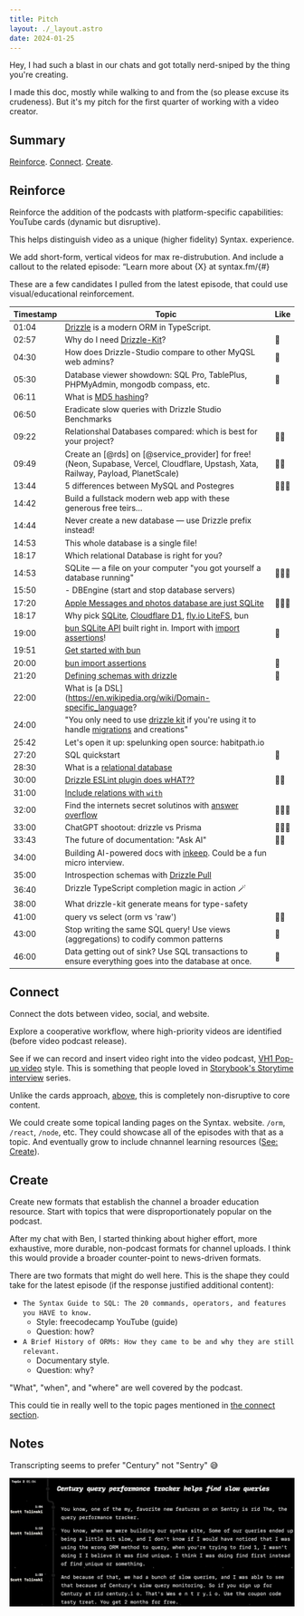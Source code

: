 ```yaml
---
title: Pitch
layout: ./_layout.astro
date: 2024-01-25
---
```


Hey, I had such a blast in our chats and got totally nerd-sniped by the thing you're creating.

I made this doc, mostly while walking to and from the (so please excuse its crudeness). But it's my pitch for the first quarter of working with a video creator.

## Summary

[Reinforce](#reinforce). [Connect](#connect). [Create](#create).

## Reinforce

Reinforce the addition of the podcasts with platform-specific capabilities: YouTube cards (dynamic but disruptive).

This helps distinguish video as a unique (higher fidelity) Syntax. experience.

We add short-form, vertical videos for max re-distrubution. And include a callout to the related episode: “Learn more about {X} at syntax.fm/{#}

These are a few candidates I pulled from the latest episode, that could use visual/educational reinforcement.

| Timestamp | Topic                                                                                                                                                                                                                                                                                                                                                                                  | Like   |
| --------- | -------------------------------------------------------------------------------------------------------------------------------------------------------------------------------------------------------------------------------------------------------------------------------------------------------------------------------------------------------------------------------------- | ------ |
| 01:04     | [Drizzle][] is a modern ORM in TypeScript.                                                                                                                                                                                                                                                                                                                                             |        |
| 02:57     | Why do I need [Drizzle-Kit][]?                                                                                                                                                                                                                                                                                                                                                         | 💖     |
| 04:30     | How does Drizzle-Studio compare to other MyQSL web admins?                                                                                                                                                                                                                                                                                                                             | 💖     |
| 05:30     | Database viewer showdown: SQL Pro, TablePlus, PHPMyAdmin, mongodb compass, etc.                                                                                                                                                                                                                                                                                                        | 💖     |
| 06:11     | What is [MD5 hashing](https://en.wikipedia.org/wiki/MD5)?                                                                                                                                                                                                                                                                                                                              |        |
| 06:50     | Eradicate slow queries with Drizzle Studio Benchmarks                                                                                                                                                                                                                                                                                                                                  |        |
| 09:22     | Relationshal Databases compared: which is best for your project?                                                                                                                                                                                                                                                                                                                       | 💖💖   |
| 09:49     | Create an [@rds] on [@service_provider] for free!(Neon, Supabase, Vercel, Cloudflare, Upstash, Xata, Railway, Payload, PlanetScale)                                                                                                                                                                                                                                                    | 💖💖   |
| 13:44     | 5 differences between MySQL and Postegres                                                                                                                                                                                                                                                                                                                                              | 💖💖💖 |
| 14:42     | Build a fullstack modern web app with these generous free teirs…                                                                                                                                                                                                                                                                                                                       |        |
| 14:44     | Never create a new database — use Drizzle prefix instead!                                                                                                                                                                                                                                                                                                                              |        |
| 14:53     | This whole database is a single file!                                                                                                                                                                                                                                                                                                                                                  |        |
| 18:17     | Which relational Database is right for you?                                                                                                                                                                                                                                                                                                                                            |        |
| 14:53     | SQLite — a file on your computer "you got yourself a database running"                                                                                                                                                                                                                                                                                                                 | 💖💖💖 |
| 15:50     | - DBEngine (start and stop database servers)                                                                                                                                                                                                                                                                                                                                           |        |
| 17:20     | [Apple Messages and photos database are just SQLite](https://dev.to/arctype/analyzing-imessage-with-sql-f42#:~:text=Follow%20these%20instructions%20to%20extract%20your%20iPhone%27s%20iMessage,under%20%2FUsers%2F%20%5Busername%5D%2FLibrary%2FApplication%20Support%2FMobileSync%2FBackup%2F%20%5Bbackup%20name%5D%2F3d%2F3d0d7e5fb2ce288813306e4d4636395e047a3d28.%20More%20items) | 💖💖💖 |
| 18:17     | Why pick [SQLite](https://sqlite.org/index.html), [Cloudflare D1](https://developers.cloudflare.com/d1/), [fly.io LiteFS](https://fly.io/blog/introducing-litefs/), bun                                                                                                                                                                                                                |        |
| 19:00     | [bun SQLite API](https://bun.sh/docs/api/sqlite) built right in. Import with [import assertions](https://v8.dev/features/import-assertions)!                                                                                                                                                                                                                                           | 💖     |
| 19:51     | [Get started with bun](https://bun.sh/docs/quickstart)                                                                                                                                                                                                                                                                                                                                 |        |
| 20:00     | [bun import assertions](https://bun.sh/docs/bundler/macros#import-attributes)                                                                                                                                                                                                                                                                                                          | 💖     |
| 21:20     | [Defining schemas with drizzle](https://orm.drizzle.team/docs/schemas)                                                                                                                                                                                                                                                                                                                 | 💖     |
| 22:00     | What is [a DSL](https://en.wikipedia.org/wiki/Domain-specific_language?                                                                                                                                                                                                                                                                                                                |        |
| 24:00     | "You only need to use [drizzle kit](https://orm.drizzle.team/kit-docs/overview) if you're using it to handle [migrations](https://orm.drizzle.team/docs/migrations#migrations) and creations"                                                                                                                                                                                          |        |
| 25:42     | Let's open it up: spelunking open source: habitpath.io                                                                                                                                                                                                                                                                                                                                 |        |
| 27:20     | SQL quickstart                                                                                                                                                                                                                                                                                                                                                                         | 💖     |
| 28:30     | What is a [relational database](https://en.wikipedia.org/wiki/Relational_database?)                                                                                                                                                                                                                                                                                                    |        |
| 30:00     | [Drizzle ESLint plugin does wHAT??](https://orm.drizzle.team/docs/eslint-plugins)                                                                                                                                                                                                                                                                                                      | 💖💖   |
| 31:00     | [Include relations with `with`](https://orm.drizzle.team/docs/rqb#include-relations)                                                                                                                                                                                                                                                                                                   |        |
| 32:00     | Find the internets secret solutinos with [answer overflow](https://www.answeroverflow.com)                                                                                                                                                                                                                                                                                             | 💖💖💖 |
| 33:00     | ChatGPT shootout: drizzle vs Prisma                                                                                                                                                                                                                                                                                                                                                    | 💖💖💖 |
| 33:43     | The future of documentation: "Ask AI"                                                                                                                                                                                                                                                                                                                                                  | 💖💖   |
| 34:00     | Building AI-powered docs with [inkeep](https://inkeep.com). Could be a fun micro interview.                                                                                                                                                                                                                                                                                            |        |
| 35:00     | Introspection schemas with [Drizzle Pull](https://orm.drizzle.team/kit-docs/commands#introspect--pull)                                                                                                                                                                                                                                                                                 |        |
| 36:40     | Drizzle TypeScript completion magic in action 🪄                                                                                                                                                                                                                                                                                                                                       |        |
| 38:00     | What drizzle-kit generate means for type-safety                                                                                                                                                                                                                                                                                                                                        |        |
| 41:00     | query vs select (orm vs 'raw')                                                                                                                                                                                                                                                                                                                                                         | 💖💖   |
| 43:00     | Stop writing the same SQL query! Use views (aggregations) to codify common patterns                                                                                                                                                                                                                                                                                                    | 💖     |
| 46:00     | Data getting out of sink? Use SQL transactions to ensure everything goes into the database at once.                                                                                                                                                                                                                                                                                    | 💖     |

[drizzle]: https://orm.drizzle.team
[drizzle-kit]: https://orm.drizzle.team/kit-docs/overview
[drizzle-studio]: https://orm.drizzle.team/drizzle-studio/overview
[drizzle-studio-benchmarks]: https://orm.drizzle.team/drizzle-studio/overview

## Connect

Connect the dots between video, social, and website.

Explore a cooperative workflow, where high-priority videos are identified (before video podcast release).

See if we can record and insert video right into the video podcast, [VH1 Pop-up video](https://en.wikipedia.org/wiki/Pop-Up_Video) style.
This is something that people loved in [Storybook's Storytime interview](https://www.youtube.com/watch?v=oxwDAMQGa0g&list=PLw6GJy26kmCIaRN1oVXNA8eBlWjP7N5Q_) series.

Unlike the cards approach, [above](#reinforce), this is completely non-disruptive to core content.

We could create some topical landing pages on the Syntax. website. `/orm`, `/react`, `/node`, etc. They could showcase all of the episodes with that as a topic. And eventually grow to include chnannel learning resources ([See: Create](#create)).

## Create

Create new formats that establish the channel a broader education resource. Start with topics that were disproportionately popular on the podcast.

After my chat with Ben, I started thinking about higher effort, more exhaustive, more durable, non-podcast formats for channel uploads. I think this would provide a broader counter-point to news-driven formats.

There are two formats that might do well here. This is the shape they could take for the latest episode (if the response justified additional content):

- `The Syntax Guide to SQL: The 20 commands, operators, and features you HAVE to know.`
  - Style: freecodecamp YouTube (guide)
  - Question: how?
- `A Brief History of ORMs: How they came to be and why they are still relevant.`
  - Documentary style.
  - Question: why?

"What", "when", and "where" are well covered by the podcast.

This could tie in really well to the topic pages mentioned in [the connect section](#connect).

## Notes

Transcripting seems to prefer "Century" not "Sentry" 😅

![Oops. "Century"](./century.png)
